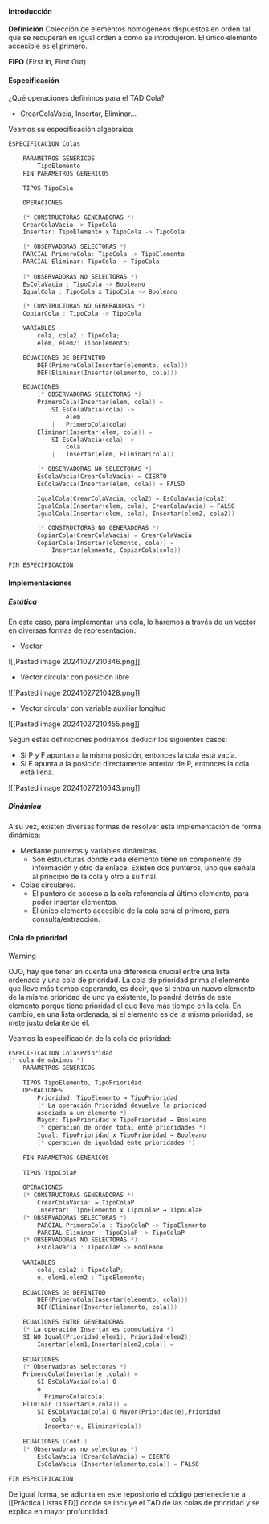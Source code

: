 #### Introducción

**Definición**
Colección de elementos homogéneos dispuestos en orden tal que se recuperan en igual orden a como se introdujeron. El único elemento accesible es el primero.

**FIFO** (First In, First Out)

#### Especificación

¿Qué operaciones definimos para el TAD Cola?
- CrearColaVacia, Insertar, Eliminar...

Veamos su especificación algebraica:

```c
ESPECIFICACION Colas

	PARAMETROS GENERICOS
		TipoElemento
	FIN PARAMETROS GENERICOS

	TIPOS TipoCola

	OPERACIONES

	(* CONSTRUCTORAS GENERADORAS *)
	CrearColaVacia -> TipoCola
	Insertar: TipoElemento x TipoCola -> TipoCola

	(* OBSERVADORAS SELECTORAS *)
	PARCIAL PrimeroCola: TipoCola -> TipoElemento
	PARCIAL Eliminar: TipoCola -> TipoCola
	
	(* OBSERVADORAS NO SELECTORAS *)
	EsColaVacia : TipoCola -> Booleano
	IgualCola : TipoCola x TipoCola -> Booleano

	(* CONSTRUCTORAS NO GENERADORAS *) 
	CopiarCola : TipoCola -> TipoCola

	VARIABLES
		cola, cola2 : TipoCola;
		elem, elem2: TipoElemento;

	ECUACIONES DE DEFINITUD
		DEF(PrimeroCola(Insertar(elemento, cola)))
		DEF(Eliminar(Insertar(elemento, cola)))

	ECUACIONES
		(* OBSERVADORAS SELECTORAS *)
		PrimeroCola(Insertar(elem, cola)) =
			SI EsColaVacia(cola) ->
				elem
			|   PrimeroCola(cola)
		Eliminar(Insertar(elem, cola)) =
			SI EsColaVacia(cola) ->
				cola
			|   Insertar(elem, Eliminar(cola))

		(* OBSERVADORAS NO SELECTORAS *)
		EsColaVacia(CrearColaVacia) = CIERTO
		EsColaVacia(Insertar(elem, cola)) = FALSO

		IgualCola(CrearColaVacia, cola2) = EsColaVacia(cola2)
		IgualCola(Insertar(elem, cola), CrearColaVacia) = FALSO
		IgualCola(Insertar(elem, cola), Insertar(elem2, cola2))         = elemento = elem2 Y IgualCola(cola, cola2)

		(* CONSTRUCTORAS NO GENERADORAS *)
		CopiarCola(CrearColaVacia) = CrearColaVacia
		CopiarCola(Insertar(elemento, cola)) =
			Insertar(elemento, CopiarCola(cola))

FIN ESPECIFICACION
```

#### Implementaciones

##### Estática

En este caso, para implementar una cola, lo haremos a través de un vector en diversas formas de representación:

- Vector

![[Pasted image 20241027210346.png]]

- Vector circular con posición libre

![[Pasted image 20241027210428.png]]

- Vector circular con variable auxiliar longitud

![[Pasted image 20241027210455.png]]

Según estas definiciones podríamos deducir los siguientes casos:
- Si P y F apuntan a la misma posición, entonces la cola está vacía. 
- Si F apunta a la posición directamente anterior de P, entonces la cola está llena.

![[Pasted image 20241027210643.png]]
##### Dinámica

A su vez, existen diversas formas de resolver esta implementación de forma dinámica:

- Mediante punteros y variables dinámicas.
	- Son estructuras donde cada elemento tiene un componente de información y otro de enlace. Existen dos punteros, uno que señala al principio de la cola y otro a su final.
- Colas circulares.
	- El puntero de acceso a la cola referencia al último elemento, para poder insertar elementos.
	- El único elemento accesible de la cola será el primero, para consulta/extracción.

#### Cola de prioridad

>[!WARNING] 
>OJO, hay que tener en cuenta una diferencia crucial entre una lista ordenada y una cola de prioridad. La cola de prioridad prima al elemento que lleve más tiempo esperando, es decir, que si entra un nuevo elemento de la misma prioridad de uno ya existente, lo pondrá detrás de este elemento porque tiene prioridad el que lleva más tiempo en la cola. En cambio, en una lista ordenada, si el elemento es de la misma prioridad, se mete justo delante de él.

Veamos la especificación de la cola de prioridad:

```c
ESPECIFICACION ColasPrioridad
(* cola de máximos *)
	PARAMETROS GENERICOS
	
	TIPOS TipoElemento, TipoPrioridad
	OPERACIONES
		Prioridad: TipoElemento → TipoPrioridad
		(* La operación Prioridad devuelve la prioridad
		asociada a un elemento *)
		Mayor: TipoPrioridad x TipoPrioridad → Booleano
		(* operación de orden total ente prioridades *)
		Igual: TipoPrioridad x TipoPrioridad → Booleano
		(* operación de igualdad ente prioridades *)
	
	FIN PARAMETROS GENERICOS
	
	TIPOS TipoColaP
	
	OPERACIONES
	(* CONSTRUCTORAS GENERADORAS *)
		CrearColaVacia: → TipoColaP
		Insertar: TipoElemento x TipoColaP → TipoColaP
	(* OBSERVADORAS SELECTORAS *)
		PARCIAL PrimeroCola : TipoColaP -> TipoElemento
		PARCIAL Eliminar : TipoColaP -> TipoColaP
	(* OBSERVADORAS NO SELECTORAS *)
		EsColaVacia : TipoColaP -> Booleano
		
	VARIABLES
		cola, cola2 : TipoColaP;
		e, elem1,elem2 : TipoElemento;
	
	ECUACIONES DE DEFINITUD
		DEF(PrimeroCola(Insertar(elemento, cola)))
		DEF(Eliminar(Insertar(elemento, cola)))

	ECUACIONES ENTRE GENERADORAS
	(* La operación Insertar es conmutativa *)
	SI NO Igual(Prioridad(elem1), Prioridad(elem2))
		Insertar(elem1,Insertar(elem2,cola)) =                          Insertar(elem2,Insertar(elem1,cola))
	
	ECUACIONES
	(* Observadoras selectoras *)
	PrimeroCola(Insertar(e ,cola)) =
		SI EsColaVacia(cola) O                                          Mayor(Prioridad(e),Prioridad(PrimeroCola(cola)) →
		e
		| PrimeroCola(cola)
	Eliminar (Insertar(e,cola)) =
		SI EsColaVacia(cola) O Mayor(Prioridad(e),Prioridad             (PrimeroCola(cola)) →
			cola
	    | Insertar(e, Eliminar(cola))
	
	ECUACIONES (Cont.)
	(* Observadoras no selectoras *)
		EsColaVacia (CrearColaVacia) = CIERTO
		EsColaVacia (Insertar(elemento,cola)) = FALSO

FIN ESPECIFICACION
```

De igual forma, se adjunta en este repositorio el código perteneciente a [[Práctica Listas ED]] donde se incluye el TAD de las colas de prioridad y se explica en mayor profundidad.